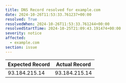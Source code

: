 ```yaml
---
title: DNS Record resolved for example.com
date: 2024-10-26T11:53:33.761237+00:00
resolved: True
resolvedWhen: 2024-10-26T11:53:33.761244+00:00
resolvedStartTime: 2024-10-25T21:09:43.191474+00:00
severity: notice
affected:
  - example.com
section: issue
---
```


| Expected Record  | Actual Record  |
|------------------|----------------|
| 93.184.215.14 | 93.184.215.14 |
